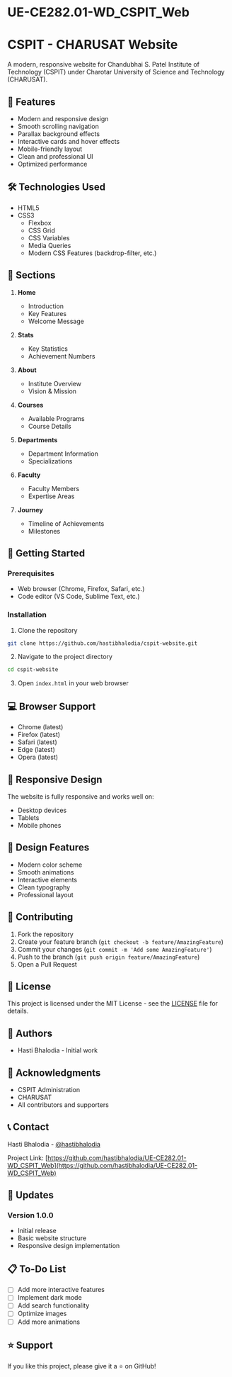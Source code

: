 # UE-CE282.01-WD_CSPIT_Web

# CSPIT - CHARUSAT Website

A modern, responsive website for Chandubhai S. Patel Institute of Technology (CSPIT) under Charotar University of Science and Technology (CHARUSAT).

## 🎯 Features

- Modern and responsive design
- Smooth scrolling navigation
- Parallax background effects
- Interactive cards and hover effects
- Mobile-friendly layout
- Clean and professional UI
- Optimized performance

## 🛠️ Technologies Used

- HTML5
- CSS3
  - Flexbox
  - CSS Grid
  - CSS Variables
  - Media Queries
  - Modern CSS Features (backdrop-filter, etc.)

## 📱 Sections

1. **Home**
   - Introduction
   - Key Features
   - Welcome Message

2. **Stats**
   - Key Statistics
   - Achievement Numbers

3. **About**
   - Institute Overview
   - Vision & Mission

4. **Courses**
   - Available Programs
   - Course Details

5. **Departments**
   - Department Information
   - Specializations

6. **Faculty**
   - Faculty Members
   - Expertise Areas

7. **Journey**
   - Timeline of Achievements
   - Milestones

## 🚀 Getting Started

### Prerequisites

- Web browser (Chrome, Firefox, Safari, etc.)
- Code editor (VS Code, Sublime Text, etc.)

### Installation

1. Clone the repository
```bash
git clone https://github.com/hastibhalodia/cspit-website.git
```

2. Navigate to the project directory
```bash
cd cspit-website
```

3. Open `index.html` in your web browser

## 💻 Browser Support

- Chrome (latest)
- Firefox (latest)
- Safari (latest)
- Edge (latest)
- Opera (latest)

## 📱 Responsive Design

The website is fully responsive and works well on:
- Desktop devices
- Tablets
- Mobile phones

## 🎨 Design Features

- Modern color scheme
- Smooth animations
- Interactive elements
- Clean typography
- Professional layout

## 🤝 Contributing

1. Fork the repository
2. Create your feature branch (`git checkout -b feature/AmazingFeature`)
3. Commit your changes (`git commit -m 'Add some AmazingFeature'`)
4. Push to the branch (`git push origin feature/AmazingFeature`)
5. Open a Pull Request

## 📝 License

This project is licensed under the MIT License - see the [LICENSE](LICENSE) file for details.

## 👥 Authors

- Hasti Bhalodia - Initial work

## 🙏 Acknowledgments

- CSPIT Administration
- CHARUSAT
- All contributors and supporters

## 📞 Contact

Hasti Bhalodia - [@hastibhalodia](https://github.com/hastibhalodia)

Project Link: [https://github.com/hastibhalodia/UE-CE282.01-WD_CSPIT_Web](https://github.com/hastibhalodia/UE-CE282.01-WD_CSPIT_Web)


## 🔄 Updates

### Version 1.0.0
- Initial release
- Basic website structure
- Responsive design implementation

## 📋 To-Do List

- [ ] Add more interactive features
- [ ] Implement dark mode
- [ ] Add search functionality
- [ ] Optimize images
- [ ] Add more animations

## ⭐ Support

If you like this project, please give it a ⭐ on GitHub! 
